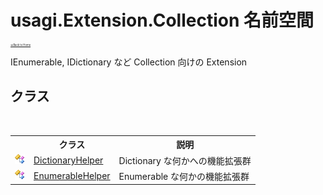 # usagi.Extension.Collection 名前空間

<div style="font-size:30%"><a href="https://github.com/usagi/usagi.cs/blob/master/docs/Home.md">≪Back to Home</a></div> 

IEnumerable, IDictionary など Collection 向けの Extension


## クラス
&nbsp;<table><tr><th></th><th>クラス</th><th>説明</th></tr><tr><td>![Public クラス](media/pubclass.gif "Public クラス")</td><td><a href="T_usagi_Extension_Collection_DictionaryHelper.md">DictionaryHelper</a></td><td>
Dictionary な何かへの機能拡張群</td></tr><tr><td>![Public クラス](media/pubclass.gif "Public クラス")</td><td><a href="T_usagi_Extension_Collection_EnumerableHelper.md">EnumerableHelper</a></td><td>
Enumerable な何かの機能拡張群</td></tr></table>&nbsp;
